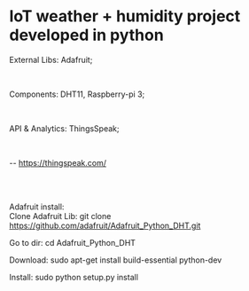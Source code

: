 # IoT weather + humidity project developed in python

External Libs: Adafruit;

<br/>

Components: DHT11, Raspberry-pi 3;

<br/>

API & Analytics: ThingsSpeak; 

<br/>

-- https://thingspeak.com/

<br><br/>

Adafruit install:
  <br/>
  Clone Adafruit Lib:
    git clone https://github.com/adafruit/Adafruit_Python_DHT.git

  Go to dir:
    cd Adafruit_Python_DHT

  Download:
    sudo apt-get install build-essential python-dev

  Install:
    sudo python setup.py install
